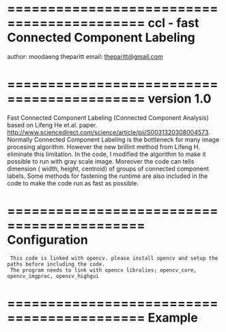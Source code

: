 ===========================================
ccl - fast Connected Component Labeling
===========================================

author: moodaeng theparitt
email:  theparitt@gmail.com



===========================================
                version 1.0
===========================================
Fast Connected Component Labeling (Connected Component Analysis) based on Lifeng He et.al. paper. http://www.sciencedirect.com/science/article/pii/S0031320308004573. Normally Connected Component Labeling is the bottleneck for many image procesing algorithm. However the new brillint method from Lifeng H. eliminate this limitation. 
     In the code, I modified the algorithm to make it possible to run with gray scale image. Moreover the code can tells dimension ( width, height, centroid) of  groups of connected component labels. Some methods for fastening the runtime are also included in the code to make the code run as fast as possible.
     
     

===========================================
             Configuration
===========================================
     This code is linked with opencv. please install opencv and setup the paths before including the code. 
     The program needs to link with opencv libralies; opencv_core, opencv_imgproc, opencv_highgui
     
     
     
     

===========================================
               Example
===========================================

